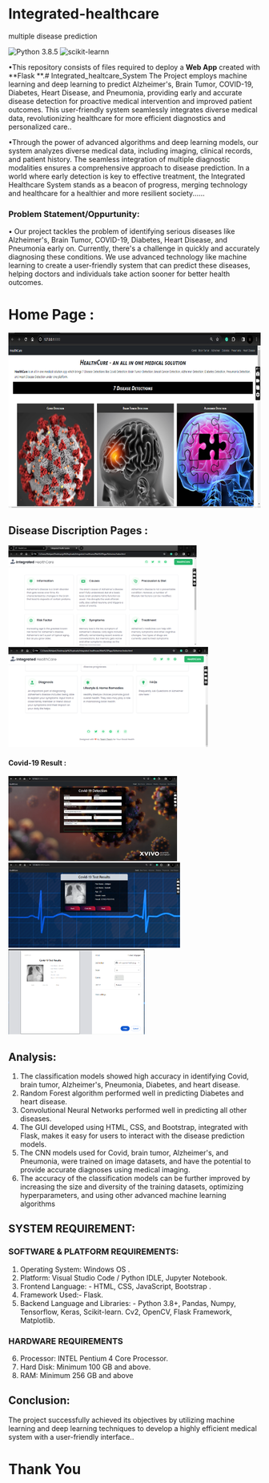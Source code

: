 # Integrated-healthcare
multiple disease prediction

![Python 3.8.5](https://img.shields.io/badge/Python-3.6-brightgreen.svg) ![scikit-learnn](https://img.shields.io/badge/Library-Scikit_Learn-orange.svg) 

•This repository consists of files required to deploy a **Web App** created with **Flask **.# Integrated_healtcare_System The Project employs machine learning and deep learning to predict Alzheimer's, Brain Tumor, COVID-19, Diabetes, Heart Disease, and Pneumonia, providing early and accurate disease detection for proactive medical intervention and improved patient outcomes. This user-friendly system seamlessly integrates diverse medical data, revolutionizing healthcare for more efficient diagnostics and personalized care..

•Through the power of advanced algorithms and deep learning models, our system analyzes diverse medical data, including imaging, clinical records, and patient history. The seamless integration of multiple diagnostic modalities ensures a comprehensive approach to disease prediction. In a world where early detection is key to effective treatment, the Integrated Healthcare System stands as a beacon of progress, merging technology and healthcare for a healthier and more resilient society......

### Problem Statement/Oppurtunity:
• Our project tackles the problem of identifying serious diseases like Alzheimer's, Brain Tumor, COVID-19, Diabetes, Heart Disease, and Pneumonia early on. Currently, there's a challenge in quickly and accurately diagnosing these conditions. We use advanced technology like machine learning to create a user-friendly system that can predict these diseases, helping doctors and individuals take action sooner for better health outcomes.

# Home Page :
<img src="./PHOTOS/a.png" alt="Image Alt Text" height="350"/>


## Disease Discription Pages :
<img src="./PHOTOS/abc.png" alt="Image Alt Text" height="200"/> <img src="./PHOTOS/xyz.png" alt="Image Alt Text" height="200"/>



#### Covid-19 Result :
<img src="./PHOTOS/b.png" alt="Image Alt Text" height="170"/><img src="./PHOTOS/c.png" alt="Image Alt Text" height="170"/><img src="./PHOTOS/d.png" alt="Image Alt Text" height="170"/>



## Analysis:
1. The classification models showed high accuracy in identifying Covid, brain tumor,
Alzheimer's, Pneumonia, Diabetes, and heart disease.
2. Random Forest algorithm performed well in predicting Diabetes and heart disease.
3. Convolutional Neural Networks performed well in predicting all other diseases.
4. The GUI developed using HTML, CSS, and Bootstrap, integrated with Flask, makes it easy for
users to interact with the disease prediction models.
5. The CNN models used for Covid, brain tumor, Alzheimer's, and Pneumonia, were trained on
image datasets, and have the potential to provide accurate diagnoses using medical imaging.
6. The accuracy of the classification models can be further improved by increasing the size and
diversity of the training datasets, optimizing hyperparameters, and using other advanced
machine learning algorithms

## SYSTEM REQUIREMENT:
### SOFTWARE & PLATFORM REQUIREMENTS:
1. Operating System: Windows OS .
2. Platform: Visual Studio Code / Python IDLE, Jupyter Notebook.
3. Frontend Language: - HTML, CSS, JavaScript, Bootstrap .
4. Framework Used:- Flask.
5. Backend Language and Libraries: - Python 3.8+, Pandas, Numpy, Tensorflow, Keras, Scikit-learn. Cv2, OpenCV, Flask Framework, Matplotlib.

### HARDWARE REQUIREMENTS
6. Processor: INTEL Pentium 4 Core Processor.
7. Hard Disk: Minimum 100 GB and above.
8. RAM: Minimum 256 GB and above


## Conclusion:
The project successfully achieved its objectives by utilizing machine learning and deep learning techniques to develop a highly efficient medical system with a user-friendly interface..


#                                            Thank You

